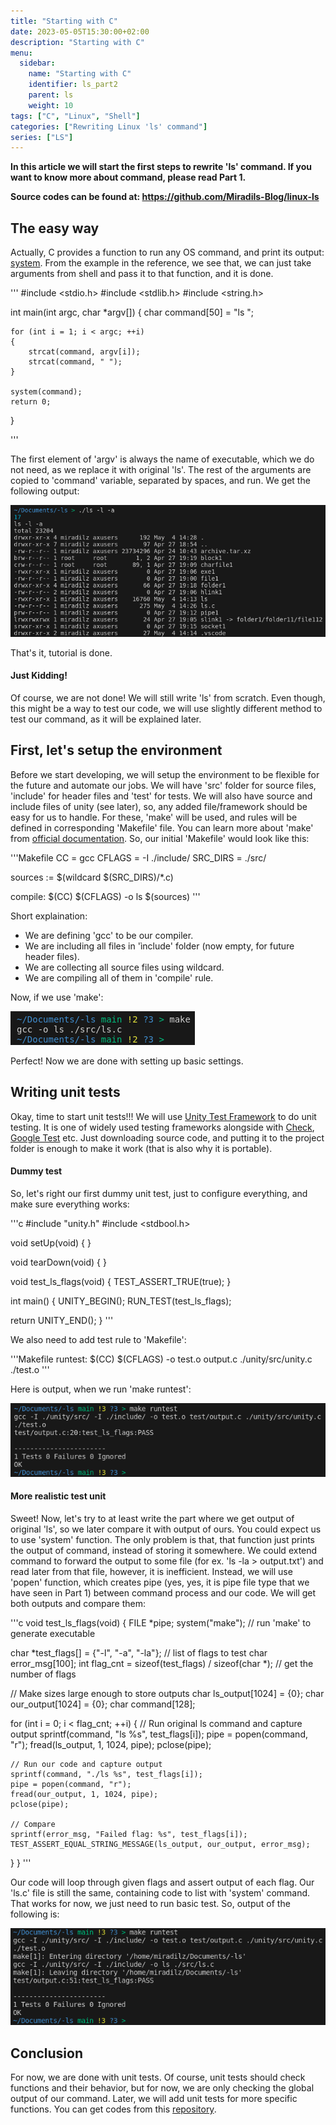 ```yaml
---
title: "Starting with C"
date: 2023-05-05T15:30:00+02:00
description: "Starting with C"
menu:
  sidebar:
    name: "Starting with C"
    identifier: ls_part2
    parent: ls
    weight: 10
tags: ["C", "Linux", "Shell"]
categories: ["Rewriting Linux 'ls' command"]
series: ["LS"]
---
```


**In this article we will start the first steps to rewrite 'ls' command. If you want to know more about command, please read Part 1.**

**Source codes can be found at: https://github.com/Miradils-Blog/linux-ls**

## The easy way
Actually, C provides a function to run any OS command, and print its output: [system](https://www.tutorialspoint.com/c_standard_library/c_function_system.htm). From the example in the reference, we see that, we can just take arguments from shell and pass it to that function, and it is done. 

'''
#include <stdio.h>
#include <stdlib.h>
#include <string.h>

int main(int argc, char *argv[])
{
    char command[50] = "ls ";

    for (int i = 1; i < argc; ++i)
    {
        strcat(command, argv[i]);
        strcat(command, " ");
    }

    system(command);
    return 0;
}

'''

The first element of 'argv' is always the name of executable, which we do not need, as we replace it with original 'ls'. The rest of the arguments are copied to 'command' variable, separated by spaces, and run. We get the following output:

![Output of snippet](system_output.png)


That's it, tutorial is done.

#### Just Kidding!
Of course, we are not done! We will still write 'ls' from scratch. Even though, this might be a way to test our code, we will use slightly different method to test our command, as it will be explained later.

## First, let's setup the environment
Before we start developing, we will setup the environment to be flexible for the future and automate our jobs. We will have 'src' folder for source files, 'include' for header files and 'test' for tests. We will also have source and include files of unity (see later), so, any added file/framework should be easy for us to handle. For these, 'make' will be used, and rules will be defined in corresponding 'Makefile' file. You can learn more about 'make' from [official documentation](https://www.gnu.org/software/make/manual/make.html). So, our initial 'Makefile' would look like this:

'''Makefile
CC = gcc
CFLAGS = -I ./include/
SRC_DIRS = ./src/

sources := $(wildcard $(SRC_DIRS)/*.c)

compile:
  $(CC) $(CFLAGS) -o ls $(sources)
'''

Short explaination:
- We are defining 'gcc' to be our compiler.
- We are including all files in 'ìnclude' folder (now empty, for future header files).
- We are collecting all source files using wildcard.
- We are compiling all of them in 'compile' rule.

Now, if we use 'make':

![Output of make](make1.png)

Perfect! Now we are done with setting up basic settings.

## Writing unit tests
Okay, time to start unit tests!!! We will use [Unity Test Framework](http://www.throwtheswitch.org/unity) to do unit testing. It is one of widely used testing frameworks alongside with [Check](https://libcheck.github.io/check/), [Google Test](https://google.github.io/googletest/) etc. Just downloading source code, and putting it to the project folder is enough to make it work (that is also why it is portable). 

#### Dummy test

So, let's right our first dummy unit test, just to configure everything, and make sure everything works:

'''c
#include "unity.h"
#include <stdbool.h>

void setUp(void)
{
}

void tearDown(void)
{
}

void test_ls_flags(void)
{
    TEST_ASSERT_TRUE(true);
}

int main()
{
  UNITY_BEGIN();
  RUN_TEST(test_ls_flags);

  return UNITY_END();
}
'''

We also need to add test rule to 'Makefile':

'''Makefile
runtest:
	$(CC) $(CFLAGS) -o test.o output.c ./unity/src/unity.c
	./test.o
'''

Here is output, when we run 'make runtest':

![Output of make runtest](make2.png)


#### More realistic test unit
Sweet! Now, let's try to at least write the part where we get output of original 'ls', so we later compare it with output of ours. You could expect us to use 'system' function. The only problem is that, that function just prints the output of command, instead of storing it somewhere. We could extend command to forward the output to some file (for ex. 'ls -la > output.txt') and read later from that file, however, it is inefficient. Instead, we will use 'popen' function, which creates pipe (yes, yes, it is pipe file type that we have seen in Part 1) between command process and our code. We will get both outputs and compare them:

'''c
void test_ls_flags(void)
{
  FILE *pipe;
  system("make"); // run 'make' to generate executable

  char *test_flags[] = {"-l", "-a", "-la"};  // list of flags to test
  char error_msg[100];
  int flag_cnt = sizeof(test_flags) / sizeof(char *);  // get the number of flags

  // Make sizes large enough to store outputs
  char ls_output[1024] = {0};
  char our_output[1024] = {0};
  char command[128];

  for (int i = 0; i < flag_cnt; ++i)
  {
    // Run original ls command and capture output
    sprintf(command, "ls %s", test_flags[i]);
    pipe = popen(command, "r");
    fread(ls_output, 1, 1024, pipe);
    pclose(pipe);

    // Run our code and capture output
    sprintf(command, "./ls %s", test_flags[i]);
    pipe = popen(command, "r");
    fread(our_output, 1, 1024, pipe);
    pclose(pipe);

    // Compare
    sprintf(error_msg, "Failed flag: %s", test_flags[i]);
    TEST_ASSERT_EQUAL_STRING_MESSAGE(ls_output, our_output, error_msg);
  }
}
'''

Our code will loop through given flags and assert output of each flag. Our 'ls.c' file is still the same, containing code to list with 'system' command. That works for now, we just need to run basic test. So, output of the following is:


![Output of make runtest](make3.png)

## Conclusion
For now, we are done with unit tests. Of course, unit tests should check functions and their behavior, but for now, we are only checking the global output of our command. Later, we will add unit tests for more specific functions. You can get codes from  this [repository](https://github.com/Miradils-Blog/linux-ls).
